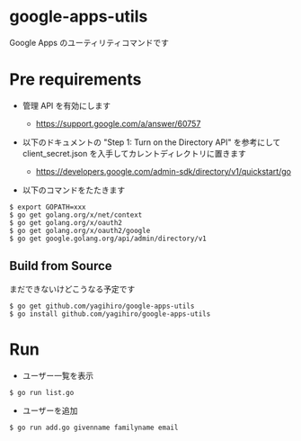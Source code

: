 # google-apps-utils

Google Apps のユーティリティコマンドです

# Pre requirements

* 管理 API を有効にします
  * https://support.google.com/a/answer/60757

* 以下のドキュメントの "Step 1: Turn on the Directory API" を参考にして client_secret.json を入手してカレントディレクトリに置きます
  * https://developers.google.com/admin-sdk/directory/v1/quickstart/go

* 以下のコマンドをたたきます

```
$ export GOPATH=xxx
$ go get golang.org/x/net/context
$ go get golang.org/x/oauth2
$ go get golang.org/x/oauth2/google
$ go get google.golang.org/api/admin/directory/v1
```

## Build from Source

まだできないけどこうなる予定です

```
$ go get github.com/yagihiro/google-apps-utils
$ go install github.com/yagihiro/google-apps-utils
```

# Run

* ユーザー一覧を表示
```
$ go run list.go
```

* ユーザーを追加
```
$ go run add.go givenname familyname email
```
